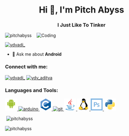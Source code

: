 <h1 align="center">Hi 👋, I'm Pitch Abyss</h1>
<h3 align="center">I Just Like To Tinker</h3>
<img align="right" alt="Coding" width="400" src="[https://dribbble.com/shots/3848914-Programmer-Thomas](https://cdn.dribbble.com/users/1162077/screenshots/3848914/media/7ed7d5ca074b48b328150e5a231e8d1f.gif)">

<p align="left"> <img src="https://komarev.com/ghpvc/?username=pitchabyss&label=Profile%20views&color=0e75b6&style=flat" alt="pitchabyss" /> </p>

<p align="left"> <a href="https://twitter.com/ydvadi_" target="blank"><img src="https://img.shields.io/twitter/follow/ydvadi_?logo=twitter&style=for-the-badge" alt="ydvadi_" /></a> </p>

- 💬 Ask me about **Android**

<h3 align="left">Connect with me:</h3>
<p align="left">
<a href="https://twitter.com/ydvadi_" target="blank"><img align="center" src="https://raw.githubusercontent.com/rahuldkjain/github-profile-readme-generator/master/src/images/icons/Social/twitter.svg" alt="ydvadi_" height="30" width="40" /></a>
<a href="https://instagram.com/ydv_aditya" target="blank"><img align="center" src="https://raw.githubusercontent.com/rahuldkjain/github-profile-readme-generator/master/src/images/icons/Social/instagram.svg" alt="ydv_aditya" height="30" width="40" /></a>
</p>

<h3 align="left">Languages and Tools:</h3>
<p align="left"> <a href="https://developer.android.com" target="_blank" rel="noreferrer"> <img src="https://raw.githubusercontent.com/devicons/devicon/master/icons/android/android-original-wordmark.svg" alt="android" width="40" height="40"/> </a> <a href="https://www.arduino.cc/" target="_blank" rel="noreferrer"> <img src="https://cdn.worldvectorlogo.com/logos/arduino-1.svg" alt="arduino" width="40" height="40"/> </a> <a href="https://www.cprogramming.com/" target="_blank" rel="noreferrer"> <img src="https://raw.githubusercontent.com/devicons/devicon/master/icons/c/c-original.svg" alt="c" width="40" height="40"/> </a> <a href="https://git-scm.com/" target="_blank" rel="noreferrer"> <img src="https://www.vectorlogo.zone/logos/git-scm/git-scm-icon.svg" alt="git" width="40" height="40"/> </a> <a href="https://www.java.com" target="_blank" rel="noreferrer"> <img src="https://raw.githubusercontent.com/devicons/devicon/master/icons/java/java-original.svg" alt="java" width="40" height="40"/> </a> <a href="https://www.linux.org/" target="_blank" rel="noreferrer"> <img src="https://raw.githubusercontent.com/devicons/devicon/master/icons/linux/linux-original.svg" alt="linux" width="40" height="40"/> </a> <a href="https://www.photoshop.com/en" target="_blank" rel="noreferrer"> <img src="https://raw.githubusercontent.com/devicons/devicon/master/icons/photoshop/photoshop-line.svg" alt="photoshop" width="40" height="40"/> </a> <a href="https://www.python.org" target="_blank" rel="noreferrer"> <img src="https://raw.githubusercontent.com/devicons/devicon/master/icons/python/python-original.svg" alt="python" width="40" height="40"/> </a> </p>

<p>&nbsp;<img align="center" src="https://github-readme-stats.vercel.app/api?username=pitchabyss&show_icons=true&locale=en" alt="pitchabyss" /></p>

<p><img align="center" src="https://github-readme-streak-stats.herokuapp.com/?user=pitchabyss&" alt="pitchabyss" /></p>
